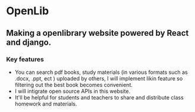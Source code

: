 # OpenLib
## Making a openlibrary website powered by React and django.

### Key features
- You can search pdf books, study materials (in various formats such as .docx, .ppt, ect
) uploaded by others, I will implement likin feature so filtering out the best book becomes convenient. 
- I will intigrate open source APIs in this website.
- It'll be helpful for students and teachers to share and distribute class homework and materials.

 
